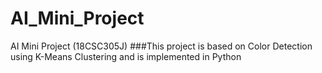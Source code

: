 # AI_Mini_Project
AI Mini Project (18CSC305J)
###This project is based on Color Detection using K-Means Clustering and is implemented in Python
